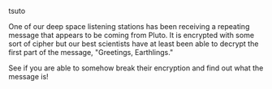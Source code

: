 tsuto

One of our deep space listening stations has been receiving a repeating message that appears to be coming from Pluto. It is encrypted with some sort of cipher but our best scientists have at least been able to decrypt the first part of the message, "Greetings, Earthlings."

See if you are able to somehow break their encryption and find out what the message is!
